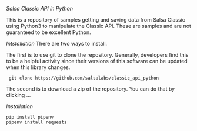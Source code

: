 *Salsa Classic API in Python*

This is a repository of samples getting and saving data from Salsa Classic using
Python3 to manipulate the Classic API.  These are samples and are not guaranteed
to be excellent Python.

*Intstallation*
There are two ways to install.  

The first is to use git to clone the repository.  Generally, developers find this to 
be a helpful activity since their versions of this software can be updated when this
library changes.

``` git clone https://github.com/salsalabs/classic_api_python```

The second is to download a zip of the repository.  You can do that by clicking ...

*Installation*
```
pip install pipenv
pipenv install requests
```
